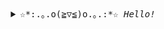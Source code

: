 <div align="center">
<details>
<summary><samp>☆*:.｡.o(≧▽≦)o.｡.:*☆ <i>Hello!</i></samp></summary>
<hr>

#### _languages_
![Python](https://img.shields.io/badge/-Python-4B8BBE?&logo=Python&logoColor=fff)
![C](https://img.shields.io/badge/-C-888?&logo=C&logoColor=fff)

#### _working environment_
![Emacs](https://img.shields.io/badge/-Emacs-7e58b4?&logo=GnuEmacs&logoColor=fff)
![Visual Studio](https://img.shields.io/badge/-Visual_Studio-a377da?&logo=VisualStudio&logoColor=fff)
![Manjaro](https://img.shields.io/badge/-Manjaro-35bf5c?&logo=Manjaro&logoColor=fff)

#### _contacts_

![Discord](https://img.shields.io/badge/kra53n%232877-7289DA?style=for-the-badge&logo=discord&logoColor=fff)

